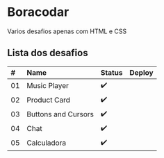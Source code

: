 # Boracodar

Varios desafios apenas com HTML e CSS

## Lista dos desafios
| #    | Name           | Status  | Deploy |
| :--- | :------------- | :------ | :------|
| 01   | Music Player   |:heavy_check_mark:       |        | 
| 02   | Product Card   |:heavy_check_mark:       |        |
| 03   | Buttons and Cursors | :heavy_check_mark:   |        |
| 04   | Chat           |:heavy_check_mark:      |        |
| 05   | Calculadora    |:heavy_check_mark:      |        |


